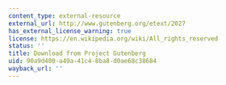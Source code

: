 ```yaml
---
content_type: external-resource
external_url: http://www.gutenberg.org/etext/2027
has_external_license_warning: true
license: https://en.wikipedia.org/wiki/All_rights_reserved
status: ''
title: Download from Project Gutenberg
uid: 90a9d400-a49a-41c4-8ba8-d0ae68c38684
wayback_url: ''
---
```

